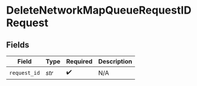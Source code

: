 # DeleteNetworkMapQueueRequestIDRequest


## Fields

| Field              | Type               | Required           | Description        |
| ------------------ | ------------------ | ------------------ | ------------------ |
| `request_id`       | *str*              | :heavy_check_mark: | N/A                |